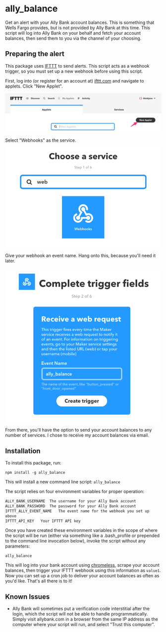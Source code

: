 # ally_balance
Get an alert with your Ally Bank account balances. This is something that Wells Fargo provides, but is not provided by Ally Bank at this time. This script will log into Ally Bank on your behalf and fetch your account balances, then send them to you via the channel of your choosing.

## Preparing the alert
This package uses [IFTTT](iftt.com) to send alerts. This script acts as a webhook
trigger, so you must set up a new webhook before using this script.

First, log into (or register for an account at) [ifttt.com](https://ifttt.com/) and navigate to applets. Click "New Applet".

![Step 1](img/step1.png "Step 1")

Select "Webhooks" as the service.

![Step 2](img/step2.png "Step 2")

Give your webhook an event name. Hang onto this, because you'll need it later.

![Step 3](img/step3.png "Step 3")

From there, you'll have the option to send your account balances to any number of services. I chose to receive my account balances via email.

## Installation
To install this package, run:

    npm install -g ally_balance

This will install a new command line script: `ally_balance`

The script relies on four environment variables for proper operation:

    ALLY_BANK_USERNAME  The username for your Ally Bank account
    ALLY_BANK_PASSWORD  The password for your Ally Bank account
    IFTTT_ALLY_EVENT_NAME   The event name for the webhook you set up above
    IFTTT_API_KEY   Your IFTTT API key

Once you have created these environment variables in the scope of where the script will be run (either via something like a .bash_profile or prepended to the command line invocation below), invoke the script without any parameters:

    ally_balance

This will log into your bank account using [chromeless](https://github.com/graphcool/chromeless), scrape your account balances, then trigger your IFTTT webhook using this information as `value1`. Now you can set up a cron job to deliver your account balances as often as you'd like. That's all there is to it!

## Known Issues

* Ally Bank will sometimes put a verification code interstitial after the login, which the script will not be able to handle programmatically. Simply visit allybank.com in a browser from the same IP address as the computer where your script will run, and select "Trust this computer".